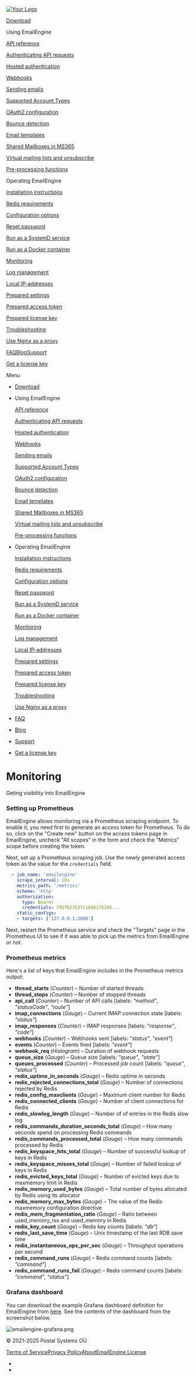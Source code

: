 [![Your Logo](lib_pTNsKLAHHUZrxQKE/xwb20trbbhmhskes.png?w=160)](/)

[Download](/#downloads)

Using EmailEngine

[API reference](https://api.emailengine.app/)

[Authenticating API requests](/authenticating-api-requests)

[Hosted authentication](/hosted-authentication)

[Webhooks](/webhooks)

[Sending emails](/sending-emails)

[Supported Account Types](/supported-account-types)

[OAuth2 configuration](/oauth2-configuration)

[Bounce detection](/bounces)

[Email templates](/email-templates)

[Shared Mailboxes in MS365](/shared-mailboxes-in-ms-365)

[Virtual mailing lists and unsubscribe](/virtual-mailing-lists)

[Pre-processing functions](/pre-processing-functions)

Operating EmailEngine

[Installation instructions](/set-up)

[Redis requirements](/redis)

[Configuration options](/configuration)

[Reset password](/reset-password)

[Run as a SystemD service](/system-d-service)

[Run as a Docker container](/docker)

[Monitoring](/monitoring)

[Log management](/logging)

[Local IP-addresses](/local-addresses)

[Prepared settings](/prepared-settings)

[Prepared access token](/prepared-access-token)

[Prepared license key](/prepared-license)

[Troubleshooting](/troubleshooting)

[Use Nginx as a proxy](/expose-public-https)

[FAQ](/#faq)[Blog](https://docs.emailengine.app/)[Support](/support)

[Get a license key](https://postalsys.com/plans)

Menu

* [Download](/#downloads)
* Using EmailEngine

  [API reference](https://api.emailengine.app/)

  [Authenticating API requests](/authenticating-api-requests)

  [Hosted authentication](/hosted-authentication)

  [Webhooks](/webhooks)

  [Sending emails](/sending-emails)

  [Supported Account Types](/supported-account-types)

  [OAuth2 configuration](/oauth2-configuration)

  [Bounce detection](/bounces)

  [Email templates](/email-templates)

  [Shared Mailboxes in MS365](/shared-mailboxes-in-ms-365)

  [Virtual mailing lists and unsubscribe](/virtual-mailing-lists)

  [Pre-processing functions](/pre-processing-functions)
* Operating EmailEngine

  [Installation instructions](/set-up)

  [Redis requirements](/redis)

  [Configuration options](/configuration)

  [Reset password](/reset-password)

  [Run as a SystemD service](/system-d-service)

  [Run as a Docker container](/docker)

  [Monitoring](/monitoring)

  [Log management](/logging)

  [Local IP-addresses](/local-addresses)

  [Prepared settings](/prepared-settings)

  [Prepared access token](/prepared-access-token)

  [Prepared license key](/prepared-license)

  [Troubleshooting](/troubleshooting)

  [Use Nginx as a proxy](/expose-public-https)
* [FAQ](/#faq)
* [Blog](https://docs.emailengine.app/)
* [Support](/support)
* [Get a license key](https://postalsys.com/plans)

# Monitoring

Geting visibility into EmailEngine

### Setting up Prometheus

EmailEngine allows monitoring via a Prometheus scraping endpoint. To enable it, you need first to generate an access token for Prometheus. To do so, click on the "Create new" button on the access tokens page in EmailEngine, uncheck "All scopes" in the form and check the "Metrics" scope before creating the token.

Next, set up a Prometheus scraping job. Use the newly generated access token as the value for the `credentials` field.

```yaml
  - job_name: 'emailengine'
    scrape_interval: 10s
    metrics_path: '/metrics'
    scheme: 'http'
    authorization:
      type: Bearer
      credentials: 795f623527c16d617b106...
    static_configs:
    - targets: ['127.0.0.1:3000']
```

Next, restart the Prometheus service and check the "Targets" page in the Prometheus UI to see if it was able to pick up the metrics from EmailEngine or not.

### Prometheus metrics

Here's a list of keys that EmailEngine includes in the Prometheus metrics output:

* **thread\_starts** (*Counter*) – Number of started threads
* **thread\_stops** (*Counter*) – Number of stopped threads
* **api\_call** (*Counter*) – Number of API calls \[labels: *"method"*, *"statusCode"*, *"route"*]
* **imap\_connections** (*Gauge*) – Current IMAP connection state \[labels: *"status"*]
* **imap\_responses** (*Counter*) – IMAP responses \[labels: *"response"*, *"code"*]
* **webhooks** (*Counter*) – Webhooks sent \[labels: *"status"*, *"event"*]
* **events** (*Counter*) – Events fired \[labels: *"event"*]
* **webhook\_req** (*Histogram*) – Duration of webhook requests
* **queue\_size** (*Gauge*) – Queue size \[labels: *"queue"*, *"state"*]
* **queues\_processed** (*Counter*) – Processed job count \[labels: *"queue"*, *"status"*]
* **redis\_uptime\_in\_seconds** (*Gauge*) – Redis uptime in seconds
* **redis\_rejected\_connections\_total** (*Gauge*) – Number of connections rejected by Redis
* **redis\_config\_maxclients** (*Gauge*) – Maximum client number for Redis
* **redis\_connected\_clients** (*Gauge*) – Number of client connections for Redis
* **redis\_slowlog\_length** (*Gauge*) – Number of of entries in the Redis slow log
* **redis\_commands\_duration\_seconds\_total** (*Gauge*) – How many seconds spend on processing Redis commands
* **redis\_commands\_processed\_total** (*Gauge*) – How many commands processed by Redis
* **redis\_keyspace\_hits\_total** (*Gauge*) – Number of successful lookup of keys in Redis
* **redis\_keyspace\_misses\_total** (*Gauge*) – Number of failed lookup of keys in Redis
* **redis\_evicted\_keys\_total** (*Gauge*) – Number of evicted keys due to maxmemory limit in Redis
* **redis\_memory\_used\_bytes** (*Gauge*) – Total number of bytes allocated by Redis using its allocator
* **redis\_memory\_max\_bytes** (*Gauge*) – The value of the Redis maxmemory configuration directive
* **redis\_mem\_fragmentation\_ratio** (*Gauge*) – Ratio between used\_memory\_rss and used\_memory in Redis
* **redis\_key\_count** (*Gauge*) – Redis key counts \[labels: *"db"*]
* **redis\_last\_save\_time** (*Gauge*) – Unix timestamp of the last RDB save time
* **redis\_instantaneous\_ops\_per\_sec** (*Gauge*) – Throughput operations per second
* **redis\_command\_runs** (*Gauge*) – Redis command counts \[labels: *"command"*]
* **redis\_command\_runs\_fail** (*Gauge*) – Redis command counts \[labels: *"command"*, *"status"*]

### Grafana dashboard

You can download the example Grafana dashboard definition for EmailEngine from [here](https://gist.github.com/andris9/746661bc56c6c0d951ca4ba510a2a1fc). See the contents of the dashboard from the screenshot below.

![emailengine-grafana.png](lib_pTNsKLAHHUZrxQKE/7rku450cey72fl0k.png)

© 2021-2025 Postal Systems OÜ

[Terms of Service](https://postalsys.com/tos)[Privacy Policy](/privacy-policy)[About](/about)[EmailEngine License](https://emailengine.srv.dev/license.html)

* [](https://twitter.com/emailengine)
* [](https://github.com/postalsys/emailengine)
